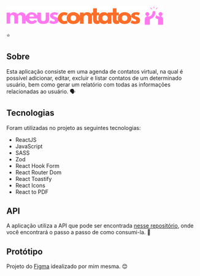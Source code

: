 ![logo](./src/assets/img/logo.png)

⭐

## Sobre 

Esta aplicação consiste em uma agenda de contatos virtual, na qual é possível adicionar, editar, excluir e listar contatos de um determinado usuário, bem como gerar um relatório com todas as informações relacionadas ao usuário. 🗣️


## Tecnologias

Foram utilizadas no projeto as seguintes tecnologias:
* ReactJS
* JavaScript
* SASS
* Zod
* React Hook Form
* React Router Dom
* React Toastify
* React Icons
* React to PDF


## API

A aplicação utiliza a API que pode ser encontrada [nesse repositório](https://github.com/Kenzie-Academy-Brasil-Developers/desafio-fullstack-api-nicegrrrl), onde você encontrará o passo a passo de como consumi-la. 🚀

## Protótipo

Projeto do [Figma](https://www.figma.com/file/0OMZOwzBIYWg45tGL8Ibdk/MeusContatos?type=design&node-id=0%3A1&mode=design&t=38GgHEHJAj63lZD3-1) idealizado por mim mesma. 😊